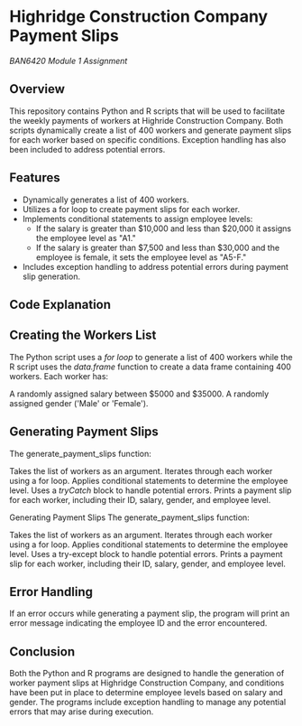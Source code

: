 # Highridge Construction Company Payment Slips
*BAN6420 Module 1 Assignment*

## Overview
This repository contains Python and R scripts that will be used to facilitate the weekly payments of workers at Highride Construction Company. Both scripts dynamically create a list of 400 workers and generate payment slips for each worker based on specific conditions. Exception handling has also been included to address potential errors.

## Features
 * Dynamically generates a list of 400 workers.
 * Utilizes a for loop to create payment slips for each worker.
 * Implements conditional statements to assign employee levels:
     - If the salary is greater than $10,000 and less than $20,000 it assigns the employee level as "A1."
     - If the salary is greater than $7,500 and less than $30,000 and the employee is female, it sets the employee level as "A5-F."
 * Includes exception handling to address potential errors during payment slip generation.

## Code Explanation
## Creating the Workers List
The Python script uses a *for loop* to generate a list of 400 workers while the R script uses the *data.frame* function to create a data frame containing 400 workers. Each worker has:

A randomly assigned salary between $5000 and $35000.
A randomly assigned gender ('Male' or 'Female').

## Generating Payment Slips
The generate_payment_slips function:

Takes the list of workers as an argument.
Iterates through each worker using a for loop.
Applies conditional statements to determine the employee level.
Uses a *tryCatch* block to handle potential errors.
Prints a payment slip for each worker, including their ID, salary, gender, and employee level.

Generating Payment Slips
The generate_payment_slips function:

Takes the list of workers as an argument.
Iterates through each worker using a for loop.
Applies conditional statements to determine the employee level.
Uses a try-except block to handle potential errors.
Prints a payment slip for each worker, including their ID, salary, gender, and employee level.

## Error Handling
If an error occurs while generating a payment slip, the program will print an error message indicating the employee ID and the error encountered.

## Conclusion
Both the Python and R programs are designed to handle the generation of worker payment slips at Highridge Construction Company, and conditions have been put in place to determine employee levels based on salary and gender. The programs include exception handling to manage any potential errors that may arise during execution.
